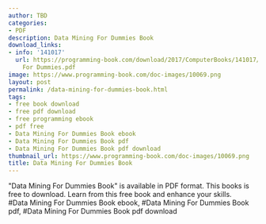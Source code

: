 ```yaml
---
author: TBD
categories:
- PDF
description: Data Mining For Dummies Book
download_links:
- info: '141017'
  url: https://programming-book.com/download/2017/ComputerBooks/141017/Data Mining
    For Dummies.pdf
image: https://www.programming-book.com/doc-images/10069.png
layout: post
permalink: /data-mining-for-dummies-book.html
tags:
- free book download
- free pdf download
- free programming ebook
- pdf free
- Data Mining For Dummies Book ebook
- Data Mining For Dummies Book pdf
- Data Mining For Dummies Book pdf download
thumbnail_url: https://www.programming-book.com/doc-images/10069.png
title: Data Mining For Dummies Book
---
```


 
<div class="item-desc text-justify">
  "Data Mining For Dummies Book" is available in PDF format. This books is free to download. Learn from this free book and enhance your skills.
  <br>
  #Data Mining For Dummies Book ebook, #Data Mining For Dummies Book pdf, #Data Mining For Dummies Book pdf download
</div>